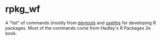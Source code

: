 # rpkg_wf
A "list" of commands (mostly from [devtools](https://devtools.r-lib.org/) and [usethis](https://usethis.r-lib.org/) for developing R packages. Most of the commands come from Hadley's R Packages 2e book. 
